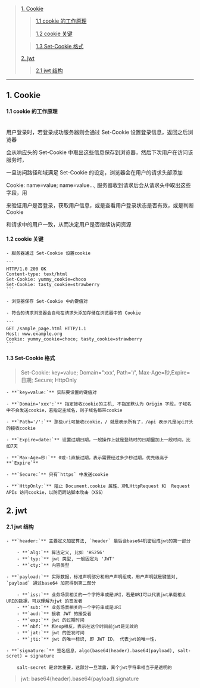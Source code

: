 >
> [1. Cookie](#1)
>
> > [1.1 cookie 的工作原理](#1.1)
> >
> > [1.2 cookie 关键](#1.2)
>
> > [1.3 Set-Cookie 格式](#1.3)
>
> [2. jwt](#2)
>
> > [2.1 jwt 结构](#1.1)
>
> > 
>

---

<h2 id='1'> 1. Cookie </h2>

<h4 id='1.1'> 1.1 cookie 的工作原理 </h4>

<br>用户登录时，若登录成功服务器则会通过 Set-Cookie 设置登录信息，返回之后浏览器

会从响应头的 Set-Cookie 中取出这些信息保存到浏览器，然后下次用户在访问该服务时，

一旦访问路径和域满足 Set-Cookie 的设定，浏览器会在用户的请求头部添加 

Cookie: name=value; name=value..., 服务器收到请求后会从请求头中取出这些字段，用

来验证用户是否登录，获取用户信息，或是查看用户登录状态是否有效，或是判断Cookie

和请求中的用户一致，从而决定用户是否继续访问资源


<h4 id='1.2'> 1.2 cookie 关键 </h4>

    - 服务器通过 Set-Cookie 设置cookie

    ```
    HTTP/1.0 200 OK
    Content-type: text/html
    Set-Cookie: yummy_cookie=choco
    Set-Cookie: tasty_cookie=strawberry
    ```

    - 浏览器保存 Set-Cookie 中的键值对

    - 符合的请求浏览器会自动在请求头添加存储在浏览器中的 Cookie

    ```
    GET /sample_page.html HTTP/1.1
    Host: www.example.org
    Cookie: yummy_cookie=choco; tasty_cookie=strawberry
    ```

<h4 id='1.3'> 1.3 Set-Cookie 格式 </h4>


> Set-Cookie: key=value; Domain="xxx', Path='/', Max-Age=秒,Expire=日期; Secure; HttpOnly

    - **`key=value:`** 实际要设置的键值对

    - **`Domain='xxx':`** 指定接收cookie的主机, 不指定默认为 Origin 字段，子域名中不会发送cookie，若指定主域名，则子域名都带cookie

    - **`Path='/':`** 那些uri可接收cookie，/ 就是表示所有了，/api 表示凡是api开头的接收cookie

    - **`Expire=date:`** 设置过期日期，一般操作上就是登陆时的日期里加上一段时间，比如7天

    - **`Max-Age=秒:`** 0或-1直接过期，表示需要经过多少秒过期，优先级高于 **`Expire`**

    - **`Secure:`** 只有`https` 中发送cookie

    - **`HttpOnly:`** 阻止 Document.cookie 属性、XMLHttpRequest 和  Request APIs 访问cookie，以防范跨站脚本攻击（XSS）

<h2 id='2'> 2. jwt </h2>

<h4 id='2.1'> 2.1 jwt 结构 </h4>

    - **`header:`** 主要定义加密算法, `header` 最后会base64机密组成jwt的第一部分

        - **`alg:`** 算法定义, 比如 'HS256'
        - **`typ:`** jwt 类型, 一般固定为 'JWT'
        - **`cty:`** 内容类型
 
    - **`payload:`** 实际数据，标准声明部分和用户声明组成，用户声明就是键值对, `payload` 通过base64 加密得到第二部分
        
        - **`iss:`** 业务场景相关的一个字符串或是URI，若是URI可以代表jwt承载相关URI的数据，可以理解为jwt 的签发者
        - **`sub:`** 业务场景相关的一个字符串或是URI
        - **`aud:`** 接收 JWT 的接受者
        - **`exp:`** jwt 的过期时间
        - **`nbf:`** 和exp相反，表示在这个时间前jwt是无效的
        - **`jat:`** jwt 的签发时间
        - **`jti:`** jwt 的唯一标识, 即 JWT ID， 代表jwt的唯一性，

    - **`signature:`** 签名信息，algo(base64(header).base64(payload), salt-scret) = signature
    
        salt-secret 是非常重要，这部分一旦泄露，真个jwt字符串相当于是透明的

> jwt: base64(header).base64(payload).signature
